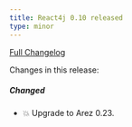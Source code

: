 ```yaml
---
title: React4j 0.10 released
type: minor
---
```


[Full Changelog](https://github.com/react4j/react4j/compare/v0.09...v0.10)

Changes in this release:

##### Changed
* 💥 Upgrade to Arez 0.23.
